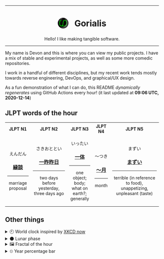 ***

<h1 align="center">
<sub>
    <img src="readme/resources/avatar.png" height="36">
</sub>
&nbsp;
Gorialis
</h1>
<p align="center">
Hello! I like making tangible software.
</p>

***

My name is Devon and this is where you can view my public projects. I have a mix of stable and experimental projects, as well as some more comedic repositories.

I work in a handful of different disciplines, but my recent work tends mostly towards reverse engineering, DevOps, and graphical/UX design.

As a fun demonstration of what I can do, this README *dynamically regenerates* using GitHub Actions every hour! (it last updated at **09:06 UTC, 2020-12-14**)

<h2>JLPT words of the hour</h2>
<table>
    <tr>
        <th>JLPT N1</th>
        <th>JLPT N2</th>
        <th>JLPT N3</th>
        <th>JLPT N4</th>
        <th>JLPT N5</th>
    </tr>
    <tr>
        <td>
            <p align="center">えんだん</p>
            <h3 align="center"><b><a href="https://jisho.org/search/%E7%B8%81%E8%AB%87">縁談</a></b></h3>
            <hr>
            <p align="center">marriage proposal</p>
        </td>
        <td>
            <p align="center">さきおととい</p>
            <h3 align="center"><b><a href="https://jisho.org/search/%E4%B8%80%E6%98%A8%E6%98%A8%E6%97%A5">一昨昨日</a></b></h3>
            <hr>
            <p align="center">two days before yesterday,<wbr> three days ago</p>
        </td>
        <td>
            <p align="center">いったい</p>
            <h3 align="center"><b><a href="https://jisho.org/search/%E4%B8%80%E4%BD%93">一体</a></b></h3>
            <hr>
            <p align="center">one object;<br> body;<br> what on earth?;<br> generally</p>
        </td>
        <td>
            <p align="center">～つき</p>
            <h3 align="center"><b><a href="https://jisho.org/search/%EF%BD%9E%E6%9C%88">～月</a></b></h3>
            <hr>
            <p align="center">month</p>
        </td>
        <td>
            <p align="center">まずい</p>
            <h3 align="center"><b><a href="https://jisho.org/search/%E3%81%BE%E3%81%9A%E3%81%84">まずい</a></b></h3>
            <hr>
            <p align="center">terrible (in reference to food),<wbr> unappetizing,<wbr> unpleasant (taste)</p>
        </td>
    </tr>
</table>

<h2>Other things</h2>
<details>
<summary>🕘  World clock inspired by <a href="https://xkcd.com/now">XKCD now</a></summary>

> <img src="generated/now.png" width="512">

</details>
<details>
<summary>🌑 Lunar phase</summary>

The moon is approximately 1.03% through its phase (New Moon).

</details>
<details>
<summary>&#x1f5bc; Fractal of the hour</summary>

> <img src="generated/fractal.png" width="512">

</details>
<details>
<summary>&#x23f2; Year percentage bar</summary>
<pre><code>2020 [███████████████████▁] 95.19%</code></pre>
</details>

